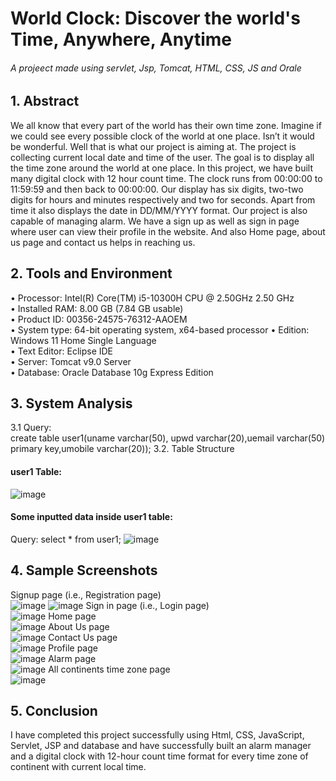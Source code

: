 # World Clock: Discover the world's Time, Anywhere, Anytime
###### A projeect made using servlet, Jsp, Tomcat, HTML, CSS, JS and Orale<br>

## 1. Abstract
We all know that every part of the world has their own time zone. Imagine if we could see every possible clock of the world at one place. Isn’t it would be wonderful. Well that is what our project is aiming at. The project is collecting current local date and time of the user. The goal is to display all the time zone around the world at one place. In this project, we have built many digital clock with 12 hour count time. The clock runs from 00:00:00 to 11:59:59 and then back to 00:00:00. Our display has six digits, two-two digits for hours and minutes respectively and two for seconds. Apart from time it also displays the date in DD/MM/YYYY format. Our project is also capable of managing alarm. We have a sign up as well as sign in page where user can view their profile in the website. And also Home page, about us page and contact us helps in reaching us.  
## 2. Tools and Environment
• Processor: Intel(R) Core(TM) i5-10300H CPU @ 2.50GHz 2.50 GHz  
• Installed RAM: 8.00 GB (7.84 GB usable)  
• Product ID: 00356-24575-76312-AAOEM  
• System type: 64-bit operating system, x64-based processor
• Edition: Windows 11 Home Single Language  
• Text Editor: Eclipse IDE  
• Server: Tomcat v9.0 Server  
• Database: Oracle Database 10g Express Edition  

## 3. System Analysis  
3.1 Query:  
create table user1(uname varchar(50), upwd varchar(20),uemail varchar(50) primary key,umobile varchar(20));
3.2. Table Structure  
#### user1 Table:  
![image](https://github.com/Dibya1771/World-Clock/assets/108383867/e0dcee8c-a51f-4aa4-a16b-d49f3bac619b)
#### Some inputted data inside user1 table:  
Query: select * from user1;
![image](https://github.com/Dibya1771/World-Clock/assets/108383867/0ec73c96-cd5a-43b7-bd5e-b301de79ad79)
<br>
## 4. Sample Screenshots  
Signup page (i.e., Registration page)  
![image](https://github.com/Dibya1771/World-Clock/assets/108383867/60e5e293-1097-49fa-84ec-e9a8cb76b6cb)
![image](https://github.com/Dibya1771/World-Clock/assets/108383867/82c94837-7991-4af2-b040-d2a64bf324f3)
Sign in page (i.e., Login page)  
![image](https://github.com/Dibya1771/World-Clock/assets/108383867/c23adc6d-6c78-495a-84d6-fff0a74c96e5)
Home page  
![image](https://github.com/Dibya1771/World-Clock/assets/108383867/43249354-a7cb-4d96-9216-268bde5a9198)
About Us page  
![image](https://github.com/Dibya1771/World-Clock/assets/108383867/15a24d84-4aee-4c4c-9b29-326d137c2a48)
Contact Us page  
![image](https://github.com/Dibya1771/World-Clock/assets/108383867/9c2cc414-ccb8-4ac8-9173-c6cdfbe6eeb4)
Profile page  
![image](https://github.com/Dibya1771/World-Clock/assets/108383867/579ef462-b1f8-48bb-9428-2452be87c972)
Alarm page  
![image](https://github.com/Dibya1771/World-Clock/assets/108383867/ceb4e1e9-6200-427f-8fb7-345b852ff85c)
All continents time zone page  
![image](https://github.com/Dibya1771/World-Clock/assets/108383867/f8c44c01-4aa0-4a9a-83fc-dd3442caf373)
<br>
## 5. Conclusion
I have completed this project successfully using Html, CSS, JavaScript, Servlet, JSP and database and have successfully built an alarm manager and a digital clock with 12-hour count time format for every time zone of continent with current local time.
